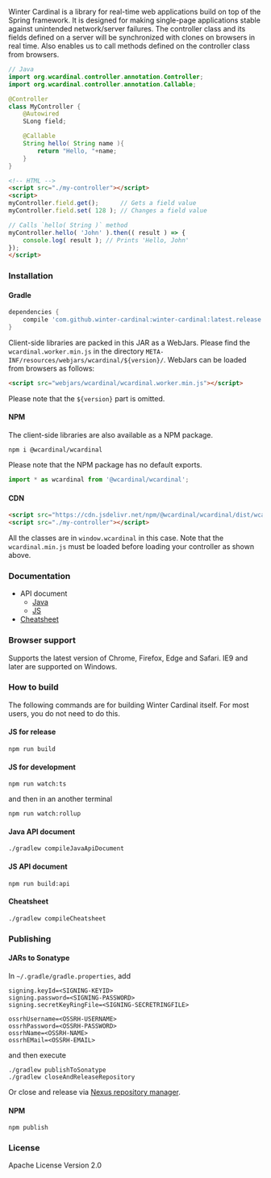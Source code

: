 Winter Cardinal is a library for real-time web applications build on top of the Spring framework.
It is designed for making single-page applications stable against unintended network/server failures.
The controller class and its fields defined on a server will be synchronized with clones on browsers in real time.
Also enables us to call methods defined on the controller class from browsers.

```java
// Java
import org.wcardinal.controller.annotation.Controller;
import org.wcardinal.controller.annotation.Callable;

@Controller
class MyController {
	@Autowired
	SLong field;

	@Callable
	String hello( String name ){
		return "Hello, "+name;
	}
}
```

```html
<!-- HTML -->
<script src="./my-controller"></script>
<script>
myController.field.get();      // Gets a field value
myController.field.set( 128 ); // Changes a field value

// Calls `hello( String )` method
myController.hello( 'John' ).then(( result ) => {
	console.log( result ); // Prints 'Hello, John'
});
</script>
```

### Installation

#### Gradle

```groovy
dependencies {
	compile 'com.github.winter-cardinal:winter-cardinal:latest.release'
}
```

Client-side libraries are packed in this JAR as a WebJars.
Please find the `wcardinal.worker.min.js` in the directory `META-INF/resources/webjars/wcardinal/${version}/`.
WebJars can be loaded from browsers as follows:

```html
<script src="webjars/wcardinal/wcardinal.worker.min.js"></script>
```

Please note that the `${version}` part is omitted.

#### NPM

The client-side libraries are also available as a NPM package.

```shell
npm i @wcardinal/wcardinal
```

Please note that the NPM package has no default exports.

```javascript
import * as wcardinal from '@wcardinal/wcardinal';
```

#### CDN

```html
<script src="https://cdn.jsdelivr.net/npm/@wcardinal/wcardinal/dist/wcardinal.worker.min.js"></script>
<script src="./my-controller"></script>
```

All the classes are in `window.wcardinal` in this case.
Note that the `wcardinal.min.js` must be loaded before loading your controller as shown above.

### Documentation

* API document
	* [Java](https://winter-cardinal.github.io/winter-cardinal/api/java/)
	* [JS](https://winter-cardinal.github.io/winter-cardinal/api/js/)
* [Cheatsheet](https://winter-cardinal.github.io/winter-cardinal/cheatsheet/all-in-one.html)

### Browser support

Supports the latest version of Chrome, Firefox, Edge and Safari.
IE9 and later are supported on Windows.

### How to build

The following commands are for building Winter Cardinal itself.
For most users, you do not need to do this.

#### JS for release

```shell
npm run build
```

#### JS for development

```shell
npm run watch:ts
```

and then in an another terminal

```shell
npm run watch:rollup
```

#### Java API document

```shell
./gradlew compileJavaApiDocument
```

#### JS API document

```shell
npm run build:api
```

#### Cheatsheet

```shell
./gradlew compileCheatsheet
```

### Publishing

#### JARs to Sonatype

In `~/.gradle/gradle.properties`, add

```shell
signing.keyId=<SIGNING-KEYID>
signing.password=<SIGNING-PASSWORD>
signing.secretKeyRingFile=<SIGNING-SECRETRINGFILE>

ossrhUsername=<OSSRH-USERNAME>
ossrhPassword=<OSSRH-PASSWORD>
ossrhName=<OSSRH-NAME>
ossrhEMail=<OSSRH-EMAIL>
```

and then execute

```shell
./gradlew publishToSonatype
./gradlew closeAndReleaseRepository
```

Or close and release via [Nexus repository manager](https://oss.sonatype.org/).

#### NPM

```shell
npm publish
```

### License

Apache License Version 2.0
